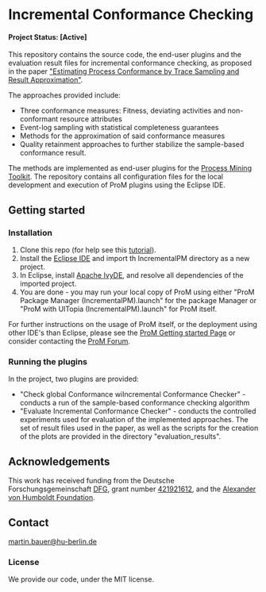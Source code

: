 # Incremental Conformance Checking
#### Project Status: [Active]

This repository contains the source code, the end-user plugins and the evaluation result files for incremental conformance checking, as proposed in the paper ["Estimating Process Conformance by Trace Sampling and Result Approximation"](https://www.researchgate.net/publication/333209975_Estimating_Process_Conformance_by_Trace_Sampling_and_Result_Approximation).

The approaches provided include:
* Three conformance measures: Fitness, deviating activities and non-conformant resource attributes
* Event-log sampling with statistical completeness guarantees
* Methods for the approximation of said conformance measures
* Quality retainment approaches to further stabilize the sample-based conformance result.

The methods are implemented as end-user plugins for the [Process Mining Toolkit](http://www.promtools.org/doku.php). The repository contains all configuration files for the local development and execution of ProM plugins using the Eclipse IDE.

## Getting started
### Installation
1. Clone this repo (for help see this [tutorial](https://help.github.com/articles/cloning-a-repository/)).
2. Install the [Eclipse IDE](https://www.eclipse.org/downloads/) and import th IncrementalPM directory as a new project.
3. In Eclipse, install [Apache IvyDE](https://ant.apache.org/ivy/ivyde/), and resolve all dependencies of the imported project.
4. You are done - you may run your local copy of ProM using either "ProM Package Manager (IncrementalPM).launch" for the package Manager or "ProM with UITopia (IncrementalPM).launch" for ProM itself.

For further instructions on the usage of ProM itself, or the deployment using other IDE's than Eclipse, please see the [ProM Getting started Page](http://www.promtools.org/doku.php?id=gettingstarted:start) or consider contacting the [ProM Forum](https://www.win.tue.nl/promforum/categories).

### Running the plugins
In the project, two plugins are provided:
* "Check global Conformance wiIncremental Conformance Checker" - conducts a run of the sample-based conformance checking algorithm
* "Evaluate Incremental Conformance Checker" - conducts the controlled experiments used for evaluation of the implemented approaches. The set of result files used in the paper, as well as the scripts for the creation of the plots are provided in the directory "evaluation_results".

## Acknowledgements
This work has received funding from the Deutsche Forschungsgemeinschaft [DFG](https://www.dfg.de/), grant number [421921612](https://gepris.dfg.de/gepris/projekt/421921612?context=projekt&task=showDetail&id=421921612&), and the [Alexander von Humboldt Foundation](http://www.humboldt-foundation.de/web/start.html).

## Contact
martin.bauer@hu-berlin.de

### License
We provide our code, under the MIT license.
